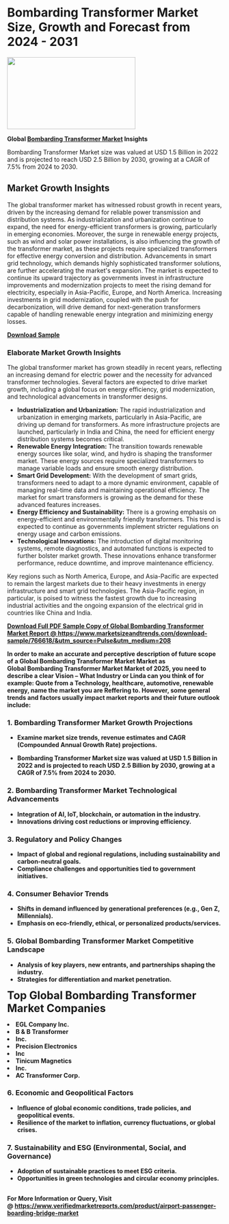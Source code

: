 <H1>Bombarding Transformer Market Size, Growth and Forecast from 2024 - 2031</H1><img class="aligncenter size-medium wp-image-584254" src="https://thirdeyenews.in/wp-content/uploads/2024/09/Global-Market-Research-300x168.jpeg" alt="" width="300" height="168" /><p><strong>Global&nbsp;<a href="https://www.marketsizeandtrends.com/download-sample/766618/&amp;utm_source=Pulse&amp;utm_medium=208">Bombarding Transformer Market</a> Insights</strong></p><p>Bombarding Transformer Market size was valued at USD 1.5 Billion in 2022 and is projected to reach USD 2.5 Billion by 2030, growing at a CAGR of 7.5% from 2024 to 2030.</p><p><h2>Market Growth Insights</h2> <p>The global transformer market has witnessed robust growth in recent years, driven by the increasing demand for reliable power transmission and distribution systems. As industrialization and urbanization continue to expand, the need for energy-efficient transformers is growing, particularly in emerging economies. Moreover, the surge in renewable energy projects, such as wind and solar power installations, is also influencing the growth of the transformer market, as these projects require specialized transformers for effective energy conversion and distribution. Advancements in smart grid technology, which demands highly sophisticated transformer solutions, are further accelerating the market's expansion. The market is expected to continue its upward trajectory as governments invest in infrastructure improvements and modernization projects to meet the rising demand for electricity, especially in Asia-Pacific, Europe, and North America. Increasing investments in grid modernization, coupled with the push for decarbonization, will drive demand for next-generation transformers capable of handling renewable energy integration and minimizing energy losses.</p> <p><strong><a href="#">Download Sample</a></strong></p> <h3>Elaborate Market Growth Insights</h3> <p>The global transformer market has grown steadily in recent years, reflecting an increasing demand for electric power and the necessity for advanced transformer technologies. Several factors are expected to drive market growth, including a global focus on energy efficiency, grid modernization, and technological advancements in transformer designs.</p> <ul> <li><strong>Industrialization and Urbanization:</strong> The rapid industrialization and urbanization in emerging markets, particularly in Asia-Pacific, are driving up demand for transformers. As more infrastructure projects are launched, particularly in India and China, the need for efficient energy distribution systems becomes critical.</li> <li><strong>Renewable Energy Integration:</strong> The transition towards renewable energy sources like solar, wind, and hydro is shaping the transformer market. These energy sources require specialized transformers to manage variable loads and ensure smooth energy distribution.</li> <li><strong>Smart Grid Development:</strong> With the development of smart grids, transformers need to adapt to a more dynamic environment, capable of managing real-time data and maintaining operational efficiency. The market for smart transformers is growing as the demand for these advanced features increases.</li> <li><strong>Energy Efficiency and Sustainability:</strong> There is a growing emphasis on energy-efficient and environmentally friendly transformers. This trend is expected to continue as governments implement stricter regulations on energy usage and carbon emissions.</li> <li><strong>Technological Innovations:</strong> The introduction of digital monitoring systems, remote diagnostics, and automated functions is expected to further bolster market growth. These innovations enhance transformer performance, reduce downtime, and improve maintenance efficiency.</li> </ul> <p>Key regions such as North America, Europe, and Asia-Pacific are expected to remain the largest markets due to their heavy investments in energy infrastructure and smart grid technologies. The Asia-Pacific region, in particular, is poised to witness the fastest growth due to increasing industrial activities and the ongoing expansion of the electrical grid in countries like China and India.</p> <p><strong><a href="#"></p><p><span class=""><strong>Download Full PDF Sample Copy of Global Bombarding Transformer Market Report</strong> @ <a href="https://www.marketsizeandtrends.com/download-sample/766618/&amp;utm_source=Pulse&amp;utm_medium=208" target="_blank">https://www.marketsizeandtrends.com/download-sample/766618/&amp;utm_source=Pulse&amp;utm_medium=208</a></span></p><p>In order to make an accurate and perceptive description of future scope of a Global&nbsp;Bombarding Transformer Market Market as Global&nbsp;Bombarding Transformer Market Market of 2025, you need to describe a clear Vision &ndash; What Industry or Linda can you think of for example: Quote from a Technology, healthcare, automotive, renewable energy, name the market you are Reffering to. However, some general trends and factors usually impact market reports and their future outlook include:</p><h3>1.&nbsp;<strong>Bombarding Transformer Market Growth Projections</strong></h3><ul><li>Examine market size trends, revenue estimates and CAGR (Compounded Annual Growth Rate) projections.</li><li><p>Bombarding Transformer Market size was valued at USD 1.5 Billion in 2022 and is projected to reach USD 2.5 Billion by 2030, growing at a CAGR of 7.5% from 2024 to 2030.</p></li></ul><h3>2.&nbsp;<strong>Bombarding Transformer Market Technological Advancements</strong></h3><ul><li>Integration of AI, IoT, blockchain, or automation in the industry.</li><li>Innovations driving cost reductions or improving efficiency.</li></ul><h3>3.&nbsp;<strong>Regulatory and Policy Changes</strong></h3><ul><li>Impact of global and regional regulations, including sustainability and carbon-neutral goals.</li><li>Compliance challenges and opportunities tied to government initiatives.</li></ul><h3>4.&nbsp;<strong>Consumer Behavior Trends</strong></h3><ul><li>Shifts in demand influenced by generational preferences (e.g., Gen Z, Millennials).</li><li>Emphasis on eco-friendly, ethical, or personalized products/services.</li></ul><h3>5.&nbsp;<strong>Global Bombarding Transformer Market Competitive Landscape</strong></h3><ul><li>Analysis of key players, new entrants, and partnerships shaping the industry.</li><li>Strategies for differentiation and market penetration.</li></ul><p data-pm-slice="1 1 []"><span style="color: inherit; font-family: inherit; font-size: 25px;">Top Global Bombarding Transformer Market Companies</span></p><div class="" data-test-id=""><p><li>EGL Company Inc.</li><li> B & B Transformer</li><li> Inc.</li><li> Precision Electronics</li><li> Inc</li><li> Tinicum Magnetics</li><li> Inc.</li><li> AC Transformer Corp.</li></p></div><h3>6.&nbsp;<strong>Economic and Geopolitical Factors</strong></h3><ul><li>Influence of global economic conditions, trade policies, and geopolitical events.</li><li>Resilience of the market to inflation, currency fluctuations, or global crises.</li></ul><h3>7.&nbsp;<strong>Sustainability and ESG (Environmental, Social, and Governance)</strong></h3><ul><li>Adoption of sustainable practices to meet ESG criteria.</li><li>Opportunities in green technologies and circular economy principles.</li></ul><h2><strong style="font-size: 14px;">For More Information or Query, Visit @&nbsp;</strong><a style="background-color: #ffffff; font-size: 14px;" href="https://www.marketsizeandtrends.com/report/bombarding-transformer-market/" target="_blank">https://www.verifiedmarketreports.com/product/airport-passenger-boarding-bridge-market</a></h2>
